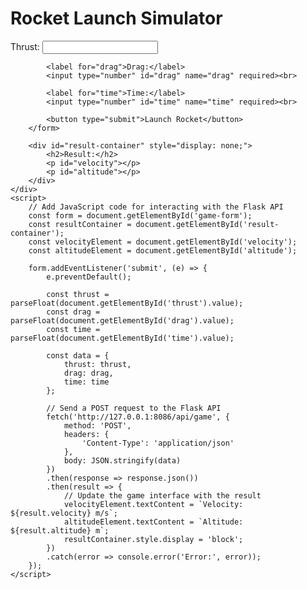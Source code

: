 <html>
<head>
    <title>Rocket Launch Simulator</title>
    <style>
        /* Add CSS styles for the game interface */
    </style>
</head>
<body>
    <h1>Rocket Launch Simulator</h1>
    <div id="game-container">
        <form id="game-form">
            <label for="thrust">Thrust:</label>
            <input type="number" id="thrust" name="thrust" required><br>

            <label for="drag">Drag:</label>
            <input type="number" id="drag" name="drag" required><br>

            <label for="time">Time:</label>
            <input type="number" id="time" name="time" required><br>

            <button type="submit">Launch Rocket</button>
        </form>

        <div id="result-container" style="display: none;">
            <h2>Result:</h2>
            <p id="velocity"></p>
            <p id="altitude"></p>
        </div>
    </div>
    <script>
        // Add JavaScript code for interacting with the Flask API
        const form = document.getElementById('game-form');
        const resultContainer = document.getElementById('result-container');
        const velocityElement = document.getElementById('velocity');
        const altitudeElement = document.getElementById('altitude');

        form.addEventListener('submit', (e) => {
            e.preventDefault();

            const thrust = parseFloat(document.getElementById('thrust').value);
            const drag = parseFloat(document.getElementById('drag').value);
            const time = parseFloat(document.getElementById('time').value);

            const data = {
                thrust: thrust,
                drag: drag,
                time: time
            };

            // Send a POST request to the Flask API
            fetch('http://127.0.0.1:8086/api/game', {
                method: 'POST',
                headers: {
                    'Content-Type': 'application/json'
                },
                body: JSON.stringify(data)
            })
            .then(response => response.json())
            .then(result => {
                // Update the game interface with the result
                velocityElement.textContent = `Velocity: ${result.velocity} m/s`;
                altitudeElement.textContent = `Altitude: ${result.altitude} m`;
                resultContainer.style.display = 'block';
            })
            .catch(error => console.error('Error:', error));
        });
    </script>
</body>
</html>
